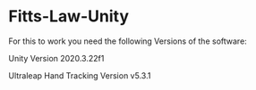 # Fitts-Law-Unity
For this to work you need the following Versions of the software:
  
  Unity Version 2020.3.22f1
  
  Ultraleap Hand Tracking Version v5.3.1

